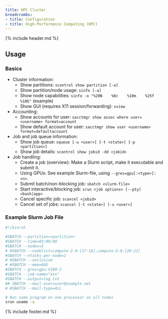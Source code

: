 ```yaml
---
title: HPC Cluster
breadcrumbs:
- title: Configuration
- title: High-Performance Computing (HPC)
---
```

{% include header.md %}

## Usage

### Basics

- Cluster information:
    - Show partitions: `scontrol show partition [-a]`
    - Show partition/node usage: `sinfo [-a]`
    - Show node capabilities: `sinfo -o "%20N    %8c    %10m    %25f    %10G"` (example)
    - Show GUI (requires X11 session/forwarding): `sview`
- Accounting:
    - Show accounts for user: `sacctmgr show assoc where user=<username> format=account`
    - Show default account for user: `sacctmgr show user <username> format=defaultaccount`
- Job and job queue information:
    - Show job queue: `squeue [-u <user>] [-t <state>] [-p <partition>]`
    - Show job details: `scontrol show jobid -dd <jobid>`
- Job handling:
    - Create a job (overview): Make a Slurm script, make it executable and submit it.
    - Using GPUs: See example Slurm-file, using `--gres=gpu[:<type>]:<n>`.
    - Submit batch/non-blocking job: `sbatch <slurm-file>`
    - Start interactive/blocking job: `srun <job options> [--pty] <bash|app>`
    - Cancel specific job: `scancel <jobid>`
    - Cancel set of jobs: `scancel [-t <state>] [-u <user>]`

### Example Slurm Job File

```sh
#!/bin/sh

#SBATCH --partition=<partition>
#SBATCH --time=03:00:00
#SBATCH --nodes=2
# #SBATCH --nodelist=compute-2-0-[17-18],compute-5-0-[20-21]
#SBATCH --ntasks-per-node=2
# #SBATCH --exclusive
# #SBATCH --mem=64G
#SBATCH --gres=gpu:V100:2
#SBATCH --job-name="xxx"
#SBATCH --output=log.txt
## SBATCH --mail-user=user@example.net
# #SBATCH --mail-type=ALL

# Run some program on one processor on all nodes
srun uname -a
```

{% include footer.md %}

